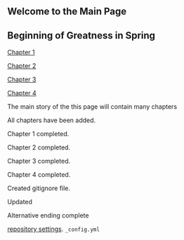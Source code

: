 ## Welcome to the Main Page


## Beginning of Greatness in Spring

[Chapter 1](chapter01.md)
<br>

[Chapter 2](chapter02.md)
<br>

[Chapter 3](chapter03.md)

[Chapter 4](chapter04.md)




The main story of the this page will contain many chapters

All  chapters have been added.


Chapter 1 completed.
<br>

Chapter 2 completed.
<br>

Chapter 3 completed.
<br>

Chapter 4 completed.


Created gitignore file.

Updated


Alternative ending complete


 [repository settings](https://github.com/adegbayi-adeosun25/github-story-2019/settings). `_config.yml` 




